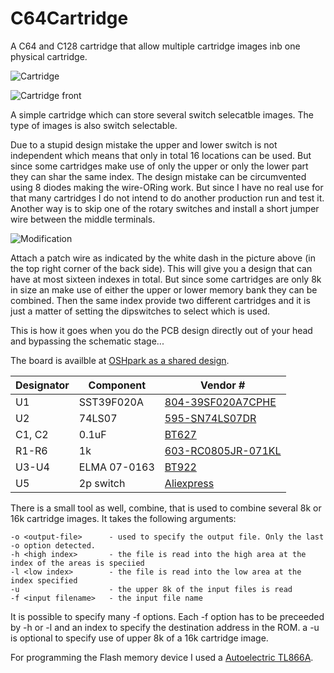 # C64Cartridge
A C64 and C128 cartridge that allow multiple cartridge images inb one physical cartridge.

![Cartridge](http://i.imgur.com/pkQG7xn.png)


![Cartridge front](http://i.imgur.com/1p54mUQ.png)


A simple cartridge which can store several switch selecatble images. The type of images is also switch selectable.

Due to a stupid design mistake the upper and lower switch is not independent which means that only in total 16 locations can be used. But since some cartridges make use of only the upper or only the lower part they can shar the same index.
The design mistake can be circumvented using 8 diodes making the wire-ORing work. But since I have no real use for that many cartridges I do not intend to do another production run and test it. Another way is to skip one of the rotary switches and install a short jumper wire between the middle terminals.

![Modification](http://i.imgur.com/1ToQ6ZJ.png)

Attach a patch wire as indicated by the white dash in the picture above (in the top right corner of the back side). This will give you a design that can have at most sixteen indexes in total. But since some cartridges are only 8k in size an make use of either the upper or lower memory bank they can be combined. Then the same index provide two different cartridges and it is just a matter of setting the dipswitches to select which is used. 

This is how it goes when you do the PCB design directly out of your head and bypassing the schematic stage...

The board is availble at [OSHpark as a shared design](https://oshpark.com/shared_projects/bvZLwrlV). 

|  Designator |  Component | Vendor  #  |
|-------------|------------|------------|
|     U1      | SST39F020A |[804-39SF020A7CPHE](http://www.mouser.se/Search/ProductDetail.aspx?R=SST39SF020A-70-4C-PHE)|
|     U2      |   74LS07   |[595-SN74LS07DR](http://www.mouser.se/Search/ProductDetail.aspx?R=SN74LS07DR)|
|   C1, C2    |   0.1uF    | [BT627](http://www.bde.se/skat11_1.pdf)|
|  R1-R6      |  1k        |[603-RC0805JR-071KL](http://www.mouser.se/Search/ProductDetail.aspx?R=RC0805JR-071KL)|
|  U3-U4      | ELMA 07-0163|[BT922](http://www.bde.se/skat11_1.pdf)|
|  U5         | 2p switch  | [Aliexpress](https://www.aliexpress.com/item/10PCS-Lot-DIP-Switch-2-Way-2-54mm-Toggle-Switch-Red-Snap-Switch-Wholesale-Electronic/32505856138.html?spm=2114.13010608.0.0.X1ZaV7)|


There is a small tool as well, combine, that is used to combine several 8k or 16k cartridge images. It takes the following arguments:
```
-o <output-file>      - used to specify the output file. Only the last -o option detected.
-h <high index>       - the file is read into the high area at the index of the areas is speciied
-l <low index>        - the file is read into the low area at the index specified
-u                    - the upper 8k of the input files is read
-f <input filename>   - the input file name
```
It is possible to specify many -f options. Each -f option has to be preceeded by -h or -l and an index to specify the destination address in the ROM. a -u is optional to specify use of upper 8k of a 16k cartridge image.

For programming the Flash memory device I used a [Autoelectric TL866A](http://www.autoelectric.cn/EN/TL866_MAIN.html).



